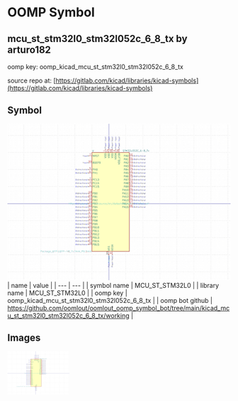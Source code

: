# OOMP Symbol  
## mcu_st_stm32l0_stm32l052c_6_8_tx  by arturo182  
  
oomp key: oomp_kicad_mcu_st_stm32l0_stm32l052c_6_8_tx  
  
source repo at: [https://gitlab.com/kicad/libraries/kicad-symbols](https://gitlab.com/kicad/libraries/kicad-symbols)  
## Symbol  
  
[![working.png](working_600.png)](working.png)  
| name | value | 
| --- | --- | 
| symbol name | MCU_ST_STM32L0 | 
| library name | MCU_ST_STM32L0 | 
| oomp key | oomp_kicad_mcu_st_stm32l0_stm32l052c_6_8_tx | 
| oomp bot github | https://github.com/oomlout/oomlout_oomp_symbol_bot/tree/main/kicad_mcu_st_stm32l0_stm32l052c_6_8_tx/working | 
## Images  
  
[![working.png](working_140.png)](working.png)  
